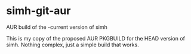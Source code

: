 # simh-git-aur
AUR build of the -current version of simh

This is my copy of the proposed AUR PKGBUILD for the HEAD version of simh. Nothing complex, just a simple build that works.
